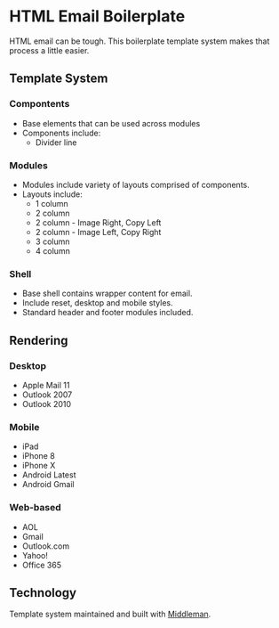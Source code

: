 HTML Email Boilerplate
======================

HTML email can be tough. This boilerplate template system makes that process a little easier. 

## Template System

### Compontents
* Base elements that can be used across modules
* Components include:
  * Divider line

### Modules
* Modules include variety of layouts comprised of components.
* Layouts include:
  * 1 column
  * 2 column
  * 2 column - Image Right, Copy Left
  * 2 column - Image Left, Copy Right
  * 3 column
  * 4 column

### Shell
* Base shell contains wrapper content for email.
* Include reset, desktop and mobile styles.
* Standard header and footer modules included.

## Rendering

### Desktop
* Apple Mail 11
* Outlook 2007
* Outlook 2010

### Mobile
* iPad
* iPhone 8
* iPhone X
* Android Latest
* Android Gmail

### Web-based
* AOL
* Gmail
* Outlook.com
* Yahoo!
* Office 365

## Technology
Template system maintained and built with [Middleman](https://middlemanapp.com/).